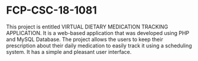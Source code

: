 # FCP-CSC-18-1081
 This project is entitled VIRTUAL DIETARY MEDICATION TRACKING APPLICATION. It is a web-based application that was developed using PHP and MySQL Database. The project allows the users to keep their prescription about their daily medication to easily track it using a scheduling system. It has a simple and pleasant user interface. 
